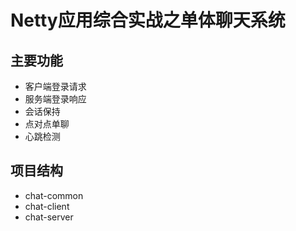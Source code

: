 # Netty应用综合实战之单体聊天系统
## 主要功能
- 客户端登录请求
- 服务端登录响应
- 会话保持
- 点对点单聊
- 心跳检测

## 项目结构
- chat-common
- chat-client
- chat-server




